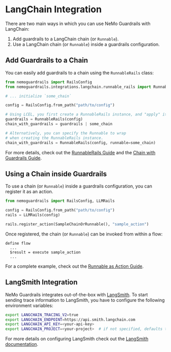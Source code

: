 # LangChain Integration

There are two main ways in which you can use NeMo Guardrails with LangChain:

1. Add guardrails to a LangChain chain (or `Runnable`).
2. Use a LangChain chain (or `Runnable`) inside a guardrails configuration.

## Add Guardrails to a Chain

You can easily add guardrails to a chain using the `RunnableRails` class:

```python
from nemoguardrails import RailsConfig
from nemoguardrails.integrations.langchain.runnable_rails import RunnableRails

# ... initialize `some_chain`

config = RailsConfig.from_path("path/to/config")

# Using LCEL, you first create a RunnableRails instance, and "apply" it using the "|" operator
guardrails = RunnableRails(config)
chain_with_guardrails = guardrails | some_chain

# Alternatively, you can specify the Runnable to wrap
# when creating the RunnableRails instance.
chain_with_guardrails = RunnableRails(config, runnable=some_chain)
```

For more details, check out the [RunnableRails Guide](runnable-rails.md) and the [Chain with Guardrails Guide](./chain-with-guardrails).

## Using a Chain inside Guardrails

To use a chain (or `Runnable`) inside a guardrails configuration, you can register it as an action.

```python
from nemoguardrails import RailsConfig, LLMRails

config = RailsConfig.from_path("path/to/config")
rails = LLMRails(config)

rails.register_action(SampleChainOrRunnable(), "sample_action")
```

Once registered, the chain (or `Runnable`) can be invoked from within a flow:

```colang
define flow
  ...
  $result = execute sample_action
  ...
```

For a complete example, check out the [Runnable as Action Guide](./runnable-as-action).

## LangSmith Integration

NeMo Guardrails integrates out-of-the-box with [LangSmith](https://www.langchain.com/langsmith). To start sending trace information to LangSmith, you have to configure the following environment variables:

```bash
export LANGCHAIN_TRACING_V2=true
export LANGCHAIN_ENDPOINT=https://api.smith.langchain.com
export LANGCHAIN_API_KEY=<your-api-key>
export LANGCHAIN_PROJECT=<your-project>  # if not specified, defaults to "default"
```

For more details on configuring LangSmith check out the [LangSmith documentation](https://docs.smith.langchain.com/).
